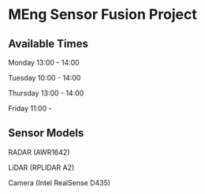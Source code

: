 # MEng Sensor Fusion Project
## Available Times
Monday 13:00 - 14:00

Tuesday 10:00 - 14:00

Thursday 13:00 - 14:00

Friday 11:00 - 

## Sensor Models
RADAR (AWR1642)

LiDAR (RPLIDAR A2)

Camera (Intel RealSense D435)

